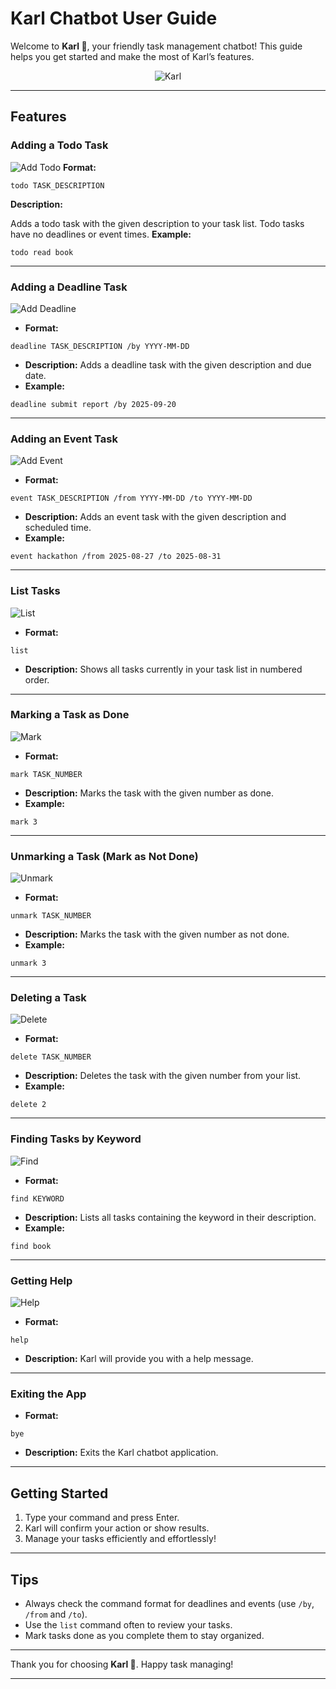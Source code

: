 # Karl Chatbot User Guide

Welcome to **Karl 🤖**, your friendly task management chatbot! This guide helps you get started and make the most of Karl’s features.

<p align="center">
    <img align="center" src="./karl_camera.jpeg" alt="Karl"/>
</p>


---

## Features

### Adding a Todo Task
![Add Todo](./todo.png "Add Todo")
**Format:**
```
todo TASK_DESCRIPTION
```
**Description:**

Adds a todo task with the given description to your task list. Todo tasks have no deadlines or event times.
**Example:**
```
todo read book
```
---

### Adding a Deadline Task
![Add Deadline](./deadline.png "Add Deadline")
- **Format:**
```
deadline TASK_DESCRIPTION /by YYYY-MM-DD
```
- **Description:**
Adds a deadline task with the given description and due date.
- **Example:**
```
deadline submit report /by 2025-09-20
```
---

### Adding an Event Task
![Add Event](./event.png "Add Event")
- **Format:**
```
event TASK_DESCRIPTION /from YYYY-MM-DD /to YYYY-MM-DD
```
- **Description:**
Adds an event task with the given description and scheduled time.
- **Example:**
```
event hackathon /from 2025-08-27 /to 2025-08-31
```
---

### List Tasks
![List](./list.png "List")
- **Format:**
```
list
```
- **Description:**
Shows all tasks currently in your task list in numbered order.
---

### Marking a Task as Done
![Mark](./mark.png "Mark")
- **Format:**
```
mark TASK_NUMBER
```
- **Description:**
Marks the task with the given number as done.
- **Example:**
```
mark 3
```
---

### Unmarking a Task (Mark as Not Done)
![Unmark](./unmark.png "Unmark")
- **Format:**
```
unmark TASK_NUMBER
```
- **Description:**
Marks the task with the given number as not done.
- **Example:**
```
unmark 3
```
---

### Deleting a Task
![Delete](./delete.png "Delete")
- **Format:**
```
delete TASK_NUMBER
```
- **Description:**
Deletes the task with the given number from your list.
- **Example:**
```
delete 2
```
---

### Finding Tasks by Keyword
![Find](./find.png "Find")
- **Format:**
```
find KEYWORD
```
- **Description:**
Lists all tasks containing the keyword in their description.
- **Example:**
```
find book
```
---

### Getting Help
![Help](./help.png "Help")
- **Format:**
```
help
```
- **Description:**
Karl will provide you with a help message.
---

### Exiting the App
- **Format:**
```
bye
```
- **Description:**
Exits the Karl chatbot application.
---

## Getting Started

1. Type your command and press Enter.
2. Karl will confirm your action or show results.
3. Manage your tasks efficiently and effortlessly!

---

## Tips

- Always check the command format for deadlines and events (use `/by`, `/from` and `/to`).
- Use the `list` command often to review your tasks.
- Mark tasks done as you complete them to stay organized.

---

Thank you for choosing **Karl 🤖**. Happy task managing!

---
